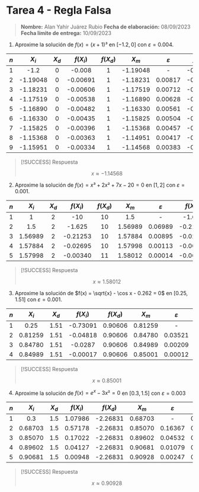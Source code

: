 # Tarea 4 - Regla Falsa

> **Nombre:** Alan Yahir Juárez Rubio 
> **Fecha de elaboración:** 08/09/2023
> **Fecha límite de entrega:** 10/09/2023

1. Aproxime la solución de $f(x) = (x+1)³$ en $[-1.2, 0]$ con $\varepsilon = 0.004$.

| $n$ |  $X_i$   | $X_d$ | $f(X_i)$ | $f(X_d)$ |  $X_m$   | $\varepsilon$ | $f(X_m)$ |
|:---:|:--------:|:-----:|:--------:|:--------:|:--------:|:---------------------------------:|:--------:|
|  1  |   -1.2   |   0   |  -0.008  |    1     | -1.19048 |                 -                 | -0.00691 |
|  2  | -1.19048 |   0   | -0.00691 |    1     | -1.18231 |              0.00817              | -0.00606 |
|  3  | -1.18231 |   0   | -0.00606 |    1     | -1.17519 |              0.00712              | -0.00538 |
|  4  | -1.17519 |   0   | -0.00538 |    1     | -1.16890 |              0.00628              | -0.00482 |
|  5  | -1.16890 |   0   | -0.00482 |    1     | -1.16330 |              0.00561              | -0.00435 |
|  6  | -1.16330 |   0   | -0.00435 |    1     | -1.15825 |              0.00504              | -0.00396 |
|  7  | -1.15825 |   0   | -0.00396 |    1     | -1.15368 |              0.00457              | -0.00363 |
|  8  | -1.15368 |   0   | -0.00363 |    1     | -1.14951 |              0.00417              | -0.00334 |
|  9  | -1.15951 |   0   | -0.00334  |    1     | -1.14568 |              0.00383              | -0.00309 |

> [!SUCCESS] Respuesta
> 
>$$x \approx -1.14568$$

2. Aproxime la solución de $f(x) = x³ + 2x² + 7x - 20 = 0$ en $[1, 2]$ con $\varepsilon = 0.001$.

| $n$ |  $X_i$  | $X_d$ | $f(X_i)$ | $f(X_d)$ |  $X_m$  | $\varepsilon$ | $f(X_m)$ |
|:---:|:-------:|:-----:|:--------:|:--------:|:-------:|:-------------:|:--------:|
|  1  |    1    |   2   |   -10    |    10    |   1.5   |       -       |  -1.625  |
|  2  |   1.5   |   2   |  -1.625  |    10    | 1.56989 |    0.06989    | -0.21253 |
|  3  | 1.56989 |   2   | -0.21253 |    10    | 1.57884 |    0.00895    | -0.02695 |
|  4  | 1.57884 |   2   | -0.02695 |    10    | 1.57998 |    0.00113    | -0.00340 |
|  5  | 1.57998 |   2   | -0.00340 |    11    | 1.58012 |    0.00014    | -0.00043 |

> [!SUCCESS] Respuesta
> 
>$$x \approx 1.58012$$

3. Aproxime la solución de $f(x) = \sqrt{x} - \cos x - 0.262 = 0$ en $[0.25, 1.51]$ con $\varepsilon = 0.001$.


| $n$ |  $X_i$  | $X_d$ | $f(X_i)$ | $f(X_d)$ |  $X_m$  | $\varepsilon$ | $f(X_m)$ |
|:---:|:-------:|:-----:|:--------:|:--------:|:-------:|:-------------:|:--------:|
|  1  |  0.25   | 1.51  | -0.73091 | 0.90606  | 0.81259 |       -       | -0.04818 |
|  2  | 0.81259 | 1.51  | -0.04818 | 0.90606  | 0.84780 |    0.03521    | -0.00287 |
|  3  | 0.84780 | 1.51  | -0.0287  | 0.90606  | 0.84989 |    0.00209    | -0.00017 |
|  4  | 0.84989 | 1.51  | -0.00017 | 0.90606  | 0.85001 |    0.00012     | -0.00001 |

> [!SUCCESS] Respuesta
> 
>$$x \approx 0.85001$$

4. Aproxime la solución de $f(x) = e^x - 3x² = 0$ en $[0.3, 1.5]$ con $\varepsilon = 0.003$

| $n$ |  $X_i$  | $X_d$ | $f(X_i)$ | $f(X_d)$ |  $X_m$  | $\varepsilon$ | $f(X_m)$ |
|:---:|:-------:|:-----:|:--------:|:--------:|:-------:|:-------------:|:--------:|
|  1  |   0.3   |  1.5  | 1.07986  | -2.26831 | 0.68703 |       -       | 0.57178  |
|  2  | 0.68703 |  1.5  | 0.57178  | -2.26831 | 0.85070 |    0.16367    | 0.17022  |
|  3  | 0.85070 |  1.5  | 0.17022  | -2.26831 | 0.89602 |    0.04532    | 0.04127  |
|  4  | 0.89602 |  1.5  | 0.04127  | -2.26831 | 0.90681 |    0.01079    | 0.00948  |
|  5  | 0.90681 |  1.5  | 0.00948  | -2.26831 | 0.90928 |    0.00247    | 0.00215  |

> [!SUCCESS] Respuesta
> 
>$$x \approx 0.90928$$